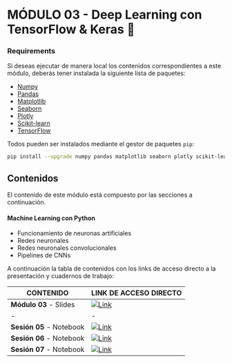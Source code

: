 # MÓDULO 03 - Deep Learning con TensorFlow & Keras 🧠

### Requirements

Si deseas ejecutar de manera local los contenidos correspondientes a este módulo, deberás tener instalada la siguiente lista de paquetes:

- [Numpy](https://numpy.org/)
- [Pandas](https://pandas.pydata.org/)
- [Matplotlib](https://matplotlib.org/)
- [Seaborn](https://seaborn.pydata.org/)
- [Plotly](https://plotly.com/python/)
- [Scikit-learn](https://scikit-learn.org/stable/)
- [TensorFlow](https://www.tensorflow.org/)

Todos pueden ser instalados mediante el gestor de paquetes `pip`:

```bash
pip install --upgrade numpy pandas matplotlib seaborn plotly scikit-learn tensorflow
```

## Contenidos

El contenido de este módulo está compuesto por las secciones a continuación.

#### **Machine Learning con Python**
- Funcionamiento de neuronas artificiales
- Redes neuronales
- Redes neuronales convolucionales
- Pipelines de CNNs

A continuación la tabla de contenidos con los links de acceso directo a la presentación y cuadernos de trabajo:

| CONTENIDO | LINK DE ACCESO DIRECTO |
| - | - |
| **Módulo 03** - Slides  | [![Link](https://img.shields.io/badge/Link%20a%20contenidos-8A2BE2)](https://docs.google.com/presentation/d/e/2PACX-1vQsxOFA_IYAFef9kxLffT-dmLjjoOZDf4qTjB1vvxL4SYZnKMSiRHHW-vVmpVnlcmn2gnv4D4bnNPLs/pub?start=false&loop=false&delayms=3000) |
| - | - |
| **Sesión 05** - Notebook | [![Link](https://img.shields.io/badge/Link%20a%20contenidos-8A2BE2)](/notebooks/session_05.ipynb) |
| **Sesión 06** - Notebook | [![Link](https://img.shields.io/badge/Link%20a%20contenidos-8A2BE2)](/notebooks/session_06.ipynb) |
| **Sesión 07** - Notebook | [![Link](https://img.shields.io/badge/Link%20a%20contenidos-8A2BE2)](/notebooks/session_07.ipynb) |